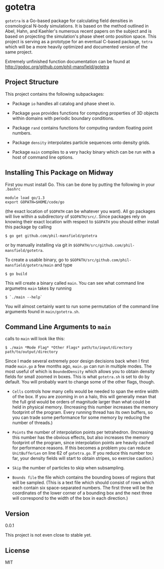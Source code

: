 gotetra
=======

`gotetra` is a Go-based package for calculating field densities in cosmological
N-body simulations. It is based on the method outlined in Abel, Hahn, and
Kaehler's numerous recent papers on the subject and is based on projecting the
simulation's phase sheet onto position space. This project is serving as a
prototype for an eventual C-based package, `tetra` which will be a more heavily
optimized and documented version of the same project.

Extremely unfinished function documentation can be found at 
http://godoc.org/github.com/phil-mansfield/gotetra

Project Structure
-----------------

 This project contains the following subpackages:

- Package `io` handles all catalog and phase sheet io.

- Package `geom` provides functions for computing properties of 3D objects
within domains with periodic boundary conditions.

- Package `rand` contains functions for computing random floating point
numbers.

- Package `density` interpolates particle sequences onto density grids.

- Package `main` compiles to a very hacky binary which can be run with a host of command line options.

Installing This Package on Midway
---------------------------------

First you must install Go. This can be done by putting the following in your `.bashrc`

    module load go/1.3
    export GOPATH=$HOME/code/go

(the exact location of `$GOPATH` can be whatever you want). All go packages will live
within a subdirectory of `$GOPATH/src/`. Since packages rely on knowing their exact location
with respect to `$GOPATH` you should either install this package by calling

    $ go get github.com/phil-mansfield/gotetra

or by manually installing via git in `$GOPATH/src/github.com/phil-mansfield/gotetra`.

To create a usable binary, go to `$GOPATH/src/github.com/phil-mansfield/gotetra/main` and
type

    $ go build

This will create a binary called `main`. You can see what command line argumetns `main` takes
by running

    $ `./main --help`

You will almost certainly want to run some permutation of the command line arguments found in
`main/gotetra.sh`.

Command Line Arguments to `main`
--------------------------------

calls to `main` will look like this:

    $ ./main *Mode Flag* *Other Flags* path/to/input/directory path/to/output/directory

Since I made several extremely poor design decisions back when I first made `main.go` a few
months ago, `main.go` can run in multiple modes. The most useful of which is `BoundedDensity`
which allows you to obtain density fields for small zoomed in boxes. This is what `gotetra.sh`
is set to do by default. You will probably want to change some of the other flags, though.

- `Cells` controls how many cells would be needed to span the entire width of the box. If you are
zooming in on a halo, this will generally mean that the full grid would be orders of magnitude
larger than what could be held in physical memory. (Increasing this number increases the memory footprint
of the program. Every running thread has its own buffers, so you can trade some performance for some
memory by reducing the number of threads.)

- `Points` the number of interpolation points per tetrahedron. (Increasing this number has the obvious
effects, but also increases the memory footprint of the program, since interpolation points are
heavily cached for performance reasons. If this becomes a problem you can reduce `UnitBufferLen` on line
62 of `gotetra.go`. If you reduce this number too far, your density fields will start to obtain stripes,
so exercise caution.)

- `Skip` the number of particles to skip when subsampling.

- `Bounds file` the file which contains the bounding boxes of regions that will be sampled. (This is a
text file which should consist of rows which each contain six space-separated numbers. The first three
will be the coordinates of the lower corner of a bounding box and the next three will correspond to the
width of the box in each direction.)

Version
-------

0.0.1

This project is not even close to stable yet.

License
----

MIT
